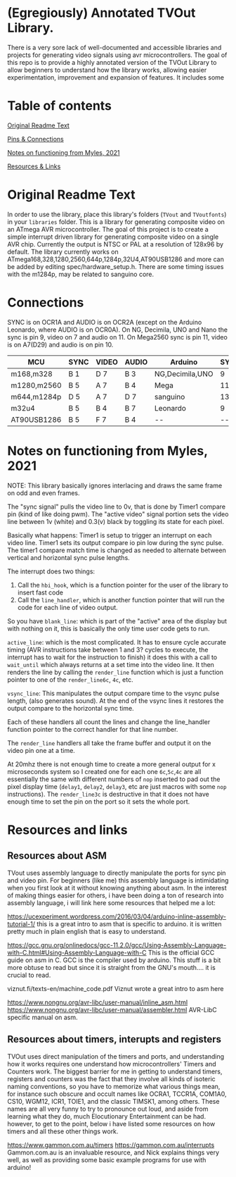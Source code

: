 # (Egregiously) Annotated TVOut Library.

There is a very sore lack of well-documented and accessible libraries and projects for generating video signals using avr microcontrollers. The goal of this repo is to provide a highly annotated version of the TVOut Library to allow beginners to understand how the library works, allowing easier experimentation, improvement and expansion of features. It includes some 

# Table of contents

[Original Readme Text](#original-readme-text)

[Pins & Connections](#connections)

[Notes on functioning from Myles, 2021](#notes-on-functioning-from-myles-2021)

[Resources & Links](#resources-and-links)


# Original Readme Text

In order to use the library, place this library's folders (`TVout` and `TVoutfonts`) in your `libraries` folder. This is a library for generating composite video on an ATmega AVR microcontroller. The goal of this project is to create a simple interrupt driven library for generating composite video on a single AVR chip. Currently the output is NTSC or PAL at a resolution of 128x96 by default. The library currently works on ATmega168,328,1280,2560,644p,1284p,32U4,AT90USB1286 and more can be added by editing spec/hardware_setup.h. There are some timing issues with the m1284p, may be related to sanguino core.

# Connections

SYNC is on OCR1A and AUDIO is on OCR2A (except on the Arduino Leonardo, where AUDIO is on OCR0A). On NG, Decimila, UNO and Nano the sync is pin 9, video on 7 and audio on 11. On Mega2560	sync is pin 11, video is on A7(D29)	and audio is on pin 10.

MCU | SYNC | VIDEO | AUDIO | Arduino | SYNC | VIDEO | AUDIO
---|---|---|---|---|---|---|---
m168,m328 | B 1 | D 7 | B 3 | NG,Decimila,UNO | 9 | 7 | 11
m1280,m2560 | B 5 | A 7 | B 4 | Mega | 11 | A7(D29) | 10
m644,m1284p | D 5 | A 7 | D 7 | sanguino | 13 | A7(D24) | 8
m32u4 | B 5 | B 4 | B 7 | Leonardo | 9 | 8 | 11
AT90USB1286 | B 5 | F 7 | B 4 | -- | -- | -- | --
 

# Notes on functioning from Myles, 2021

NOTE: This library basically ignores interlacing and draws the same frame on odd and even frames.

The "sync signal" pulls the video line to 0v, that is done by Timer1 compare pin (kind of like doing pwm). 
The "active video" signal portion sets the video line between 1v (white) and 0.3(v) black by toggling its state for each pixel.

Basically what happens:
Timer1 is setup to trigger an interrupt on each video line.
Timer1 sets its output compare io pin low during the sync pulse.
The timer1 compare match time is changed as needed to alternate between vertical and horizontal sync pulse lengths.

The interrupt does two things:
1. Call the `hbi_hook`, which is a function pointer for the user of the library to insert fast code
2. Call the `line_handler`, which is another function pointer that will run the code for each line of video output.

So you have 
`blank_line`: which is part of the "active" area of the display but with nothing on it, this is basically the only time user code gets to run.

`active_line`: which is the most complicated. It has to ensure cycle accurate timing (AVR instructions take between 1 and 3? cycles to execute, the interrupt has to wait for the instruction to finish) it does this with a call to `wait_until` which always returns at a set time into the video line. It then renders the line by calling the `render_line` function which is just a function pointer to one of the `render_line6c`, `4c`, etc.

`vsync_line`: This manipulates the output compare time to the vsync pulse length, (also generates sound). At the end of the vsync lines it restores the output compare to the horizontal sync time.

Each of these handlers all count the lines and change the line_handler function pointer to the correct handler for that line number.

The `render_line` handlers all take the frame buffer and output it on the video pin one at a time. 

At 20mhz there is not enough time to create a more general output for x microseconds system so I created one for each one `6c`,`5c`,`4c` are all essentially the same with different numbers of `nop` inserted to pad out the pixel display time (`delay1`, `delay2`, `delay3`, etc are just macros with some `nop` instructions). The `render_line3c` is destructive in that it does not have enough time to set the pin on the port so it sets the whole port.

# Resources and links

## Resources about ASM 

TVout uses assembly language to directly manipulate the ports for sync pin and video pin. For beginners (like me) this assembly language is intimidating when you first look at it without knowing anything about asm. In the interest of making things easier for others, i have been doing a ton of research into assembly language, i will link here some resources that helped me a lot:

https://ucexperiment.wordpress.com/2016/03/04/arduino-inline-assembly-tutorial-1/
this is a great intro to asm that is specific to arduino. it is written pretty much in plain english that is easy to understand.

https://gcc.gnu.org/onlinedocs/gcc-11.2.0/gcc/Using-Assembly-Language-with-C.html#Using-Assembly-Language-with-C
This is the official GCC guide on asm in C. GCC is the compiler used by arduino. This stuff is a bit more obtuse to read but since it is straight from the GNU's mouth.... it is crucial to read.

viznut.fi/texts-en/machine_code.pdf
Viznut wrote a great intro to asm here

https://www.nongnu.org/avr-libc/user-manual/inline_asm.html
https://www.nongnu.org/avr-libc/user-manual/assembler.html
AVR-LibC specific manual on asm.

## Resources about timers, interupts and registers

TVOut uses direct manipulation of the timers and ports, and understanding how it works requires one understand how microcontrollers' Timers and Counters work.
The biggest barrier for me in getting to understand timers, registers and counters was the fact that they involve all kinds of isoteric naming conventions, so you have to memorize what various things mean, for instance such obscure and occult names like OCRA1, TCCR1A, COM1A0, CS10, WGM12, ICR1, TOIE1, and the classic TIMSK1, among others. These names are all very funny to try to pronounce out loud, and aside from learning what they do, much Elocutionary Entertainment can be had. however, to get to the point, below i have listed some resources on how timers and all these other things work.

https://www.gammon.com.au/timers
https://gammon.com.au/interrupts
Gammon.com.au is an invaluable resource, and Nick explains things very well, as well as providing some basic example programs for use with arduino!

